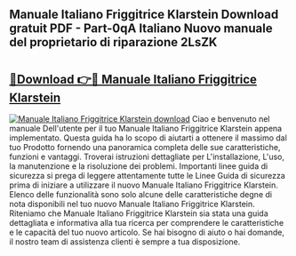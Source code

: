 ## Manuale Italiano Friggitrice Klarstein Download gratuit PDF - Part-0qA Italiano Nuovo manuale del proprietario di riparazione 2LsZK

# <h2><a href="http://dfb0kl.blite.top/?on=Manuale+Italiano+Friggitrice+Klarstein">🔗Download 👉🔴 Manuale Italiano Friggitrice Klarstein</a></h2>

[![Manuale Italiano Friggitrice Klarstein download](https://i.imgur.com/lujVjoI.png)](http://dfb0kl.blite.top/?on=Manuale+Italiano+Friggitrice+Klarstein)
Ciao e benvenuto nel manuale Dell'utente per il tuo Manuale Italiano Friggitrice Klarstein appena implementato. Questa guida ha lo scopo di aiutarti a ottenere il massimo dal tuo Prodotto fornendo una panoramica completa delle sue caratteristiche, funzioni e vantaggi. Troverai istruzioni dettagliate per L'installazione, L'uso, la manutenzione e la risoluzione dei problemi. Importanti linee guida di sicurezza si prega di leggere attentamente tutte le Linee Guida di sicurezza prima di iniziare a utilizzare il nuovo Manuale Italiano Friggitrice Klarstein. Elenco delle funzionalità sono solo alcune delle caratteristiche degne di nota disponibili nel tuo nuovo Manuale Italiano Friggitrice Klarstein. Riteniamo che Manuale Italiano Friggitrice Klarstein sia stata una guida dettagliata e informativa alla tua ricerca per comprendere le caratteristiche e le capacità del tuo nuovo articolo. Se hai bisogno di aiuto o hai domande, il nostro team di assistenza clienti è sempre a tua disposizione.
